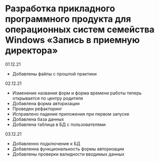 # Разработка прикладного программного продукта для операционных систем семейства Windows «Запись в приемную директора»

01.12.21

- Добавлены файлы с прошлой практики

02.12.21

- Изменение названия форм и форма времени работы теперь открывается по центру родителя
- Добавлена форма авторизации
- Проведен рефакторинг
- Исправлено падение приложения при первом запуске
- Добавлена база данных
- Добавлена таблица в БД с пользователями

03.12.21

- Добавленно подключение к БД
- Добавленна функциональность формы авторизации
- Добавлены проверки валидности вводимых данных
